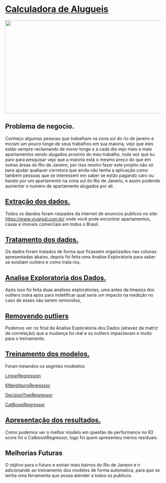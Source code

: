 # [Calculadora de Alugueis]( https://calculadora-de-alugueis.herokuapp.com/)

<div align="center">
<img src="https://user-images.githubusercontent.com/77752211/132268695-4a4991c0-e540-441b-9178-773051338288.jpg" height="300" width="1000px" />
</div>

## Problema de negocio.

Conheço algumas pessoas que trabalham na zona sul do rio de janeiro e moram um pouco longe de seus trabalhos em sua maioria, vejo que eles estão sempre reclamando de morar longe e a cada dia vejo mais e mais apartamentos sendo alugados proximo do meu trabalho, toda vez que eu paro para pesquisar vejo que a maioria está o mesmo preço do que em outras áreas do Rio de Janeiro, por isso resolvi fazer este projeto não só para ajudar qualquer corretora que ainda não tenha a aplicação como tambem pessoas que se interessem em saber se estão pagando caro ou barato por um apartamento na zona sul do Rio de Janeiro, e assim podendo aumentar o numero de apartamento alugados por ali.

## [Extração dos dados.](https://github.com/thiago-vale/Data-Science/blob/main/calculadora-de-alugueis/Coletando-dados.py)

Todos os daodos foram raspados da internet de anuncios publicos no site: https://www.vivareal.com.br/ onde você pode encontrar apartamentos, casas e imoveis comerciais em todos o Brasil.

## [Tratamento dos dados.](https://github.com/thiago-vale/Data-Science/blob/main/calculadora-de-alugueis/Tratando-os-dados.py)

Os dados foram tratados de forma que ficassem organizados nas colunas apresentadas abaixo, depois foi feita uma Analise Exploratoria para saber se existiam outliers e como trata-los,


## [Analise Exploratoria dos Dados.](https://github.com/thiago-vale/Data-Science/blob/main/calculadora-de-alugueis/AED.ipynb)

Após isso foi feita duas analises exploratorias, uma antes da limpeza dos outliers outra após para indetificar qual seria um impacto na medição no caso de esses não serem removidos,

## [Removendo outliers](https://github.com/thiago-vale/Data-Science/blob/main/calculadora-de-alugueis/Limpando-outliers.py)

Podemos ver no final da Analise Exploratoria dos Dados (atravez da matriz de correlação) que a mudança foi real e os outliers impactavam e muito para o treinamento.

## [Treinamento dos modelos.](https://github.com/thiago-vale/Data-Science/blob/main/calculadora-de-alugueis/Escolhendo%20os%20Modelo.ipynb)

Foram treiandos os segintes modeelos:

[LinearRegression](https://scikit-learn.org/stable/modules/generated/sklearn.linear_model.LinearRegression.html)

[KNeighborsRegressor](https://scikit-learn.org/stable/modules/generated/sklearn.neighbors.KNeighborsRegressor.html)

[DecisionTreeRegressor](https://scikit-learn.org/stable/modules/generated/sklearn.tree.DecisionTreeRegressor.html)

[CatBoostRegressor](https://catboost.ai/docs/concepts/python-reference_catboostregressor.html)

## [Apresentação dos resultados.](https://github.com/thiago-vale/Data-Science/blob/main/calculadora-de-alugueis/Escolhendo%20os%20Modelo.ipynb)

Como podemos ver o melhor modelo em questão de performance no R2 score foi o CatboostRegressor, logo foi quem apresentou menos residuais.

## Melhorias Futuras

O objtivo para o futuro e extrair mais bairros do Rio de Janeiro e ir adicionando ao treinamento dos modelos de forma automatica, para que se tenha uma ferramenta que possa atender a todos os publicos.

